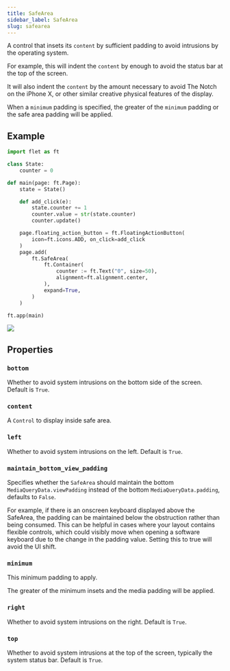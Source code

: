 ```yaml
---
title: SafeArea
sidebar_label: SafeArea
slug: safearea
---
```


A control that insets its `content` by sufficient padding to avoid intrusions by the operating system.

For example, this will indent the `content` by enough to avoid the status bar at the top of the screen.

It will also indent the `content` by the amount necessary to avoid The Notch on the iPhone X, or other similar creative physical features of the display.

When a `minimum` padding is specified, the greater of the `minimum` padding or the safe area padding will be applied.

## Example

```python
import flet as ft

class State:
    counter = 0

def main(page: ft.Page):
    state = State()

    def add_click(e):
        state.counter += 1
        counter.value = str(state.counter)
        counter.update()

    page.floating_action_button = ft.FloatingActionButton(
        icon=ft.icons.ADD, on_click=add_click
    )
    page.add(
        ft.SafeArea(
            ft.Container(
                counter := ft.Text("0", size=50),
                alignment=ft.alignment.center,
            ),
            expand=True,
        )
    )

ft.app(main)
```

<img src="/img/docs/controls/card/card.gif" className="screenshot-40" />

## Properties

### `bottom`

Whether to avoid system intrusions on the bottom side of the screen. Default is `True`.

### `content`

A `Control` to display inside safe area.

### `left`

Whether to avoid system intrusions on the left. Default is `True`.

### `maintain_bottom_view_padding`

Specifies whether the `SafeArea` should maintain the bottom `MediaQueryData.viewPadding` instead of the bottom `MediaQueryData.padding`, defaults to `False`.

For example, if there is an onscreen keyboard displayed above the SafeArea, the padding can be maintained below the obstruction rather than being consumed. This can be helpful in cases where your layout contains flexible controls, which could visibly move when opening a software keyboard due to the change in the padding value. Setting this to true will avoid the UI shift.

### `minimum`

This minimum padding to apply.

The greater of the minimum insets and the media padding will be applied.

### `right`

Whether to avoid system intrusions on the right. Default is `True`.

### `top`

Whether to avoid system intrusions at the top of the screen, typically the system status bar. Default is `True`.

